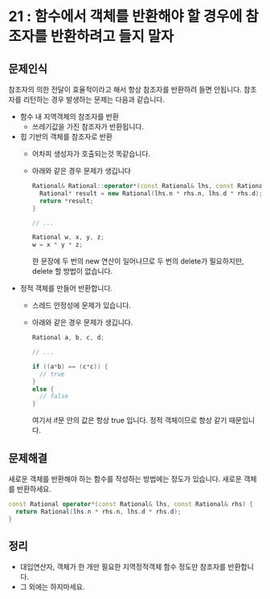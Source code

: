 # 21 : 함수에서 객체를 반환해야 할 경우에 참조자를 반환하려고 들지 말자

## 문제인식

참조자의 의한 전달이 효율적이라고 해서 항상 참조자를 반환하려 들면 안됩니다.
참조자를 리턴하는 경우 발생하는 문제는 다음과 같습니다.

- 함수 내 지역객체의 참조자를 반환
  - 쓰레기값을 가진 참조자가 반환됩니다.
- 힙 기반의 객체를 참조자로 반환
  - 어차피 생성자가 호출되는것 똑같습니다.
  - 아래와 같은 경우 문제가 생깁니다

    ```c++
    Rational& Rational::operator*(const Rational& lhs, const Rational& rhs) {
      Rational* result = new Rational(lhs.n * rhs.n, lhs.d * rhs.d);
      return *result;
    }

    // ...

    Rational w, x, y, z;
    w = x * y * z;
    ```

    한 문장에 두 번의 new 연산이 일어나므로 두 번의 delete가 필요하지만, delete 할 방법이 없습니다.
- 정적 객체를 만들어 반환합니다.
  - 스레드 안정성에 문제가 있습니다.
  - 아래와 같은 경우 문제가 생깁니다.

    ```c++
    Rational a, b, c, d;

    // ...

    if ((a*b) == (c*c)) {
      // true
    }
    else {
      // false
    }
    ```

    여기서 if문 안의 값은 항상 true 입니다.
    정적 객체이므로 항상 같기 때문입니다.

## 문제해결

새로운 객체를 반환해야 하는 함수를 작성하는 방법에는 정도가 있습니다.
새로운 객체를 반환하세요.

```c++
const Rational operator*(const Rational& lhs, const Rational& rhs) {
  return Rational(lhs.n * rhs.n, lhs.d * rhs.d);
}
```

## 정리

- 대입연산자, 객체가 한 개만 필요한 지역정적객체 함수 정도만 참조자를 반환합니다.
- 그 외에는 하지마세요.
